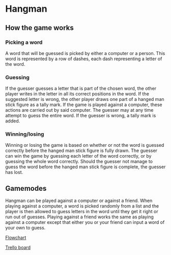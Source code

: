 # Hangman
## How the game works
### Picking a word
A word that will be guessed is picked by either a computer or a person. This word is represented by a row of dashes, each dash representing a letter of the word.
### Guessing
If the guesser guesses a letter that is part of the chosen word, the other player writes in the letter in all its correct positions in the word. If the suggested letter is wrong, the other player draws one part of a hanged man stick figure as a tally mark. If the game is played against a computer, these actions are carried out by said computer. The guesser may at any time attempt to guess the entire word. If the guesser is wrong, a tally mark is added.
### Winning/losing
Winning or losing the game is based on whether or not the word is guessed correctly before the hanged man stick figure is fully drawn. The guesser can win the game by guessing each letter of the word correctly, or by guessing the whole word correctly. Should the guesser not manage to guess the word before the hanged man stick figure is complete, the guesser has lost.
## Gamemodes
Hangman can be played against a computer or against a friend. When playing against a computer, a word is picked randomly from a list and the player is then allowed to guess letters in the word until they get it right or run out of guesses. Playing against a friend works the same as playing against a computer except that either you or your friend can input a word of your own to guess.

[Flowchart](https://drive.google.com/open?id=14bxBz9rOKveCxNfabGsJ4oydRMORAnmw)

[Trello board](https://trello.com/b/wvEItA2J/hangman)